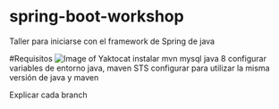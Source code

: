 # spring-boot-workshop
Taller para iniciarse con el framework de Spring de java


#Requisitos
![Image of Yaktocat](https://octodex.github.com/images/yaktocat.png)
instalar mvn
mysql
java 8
configurar variables de entorno java, maven
STS configurar para utilizar la misma versión de java y maven

Explicar cada branch


